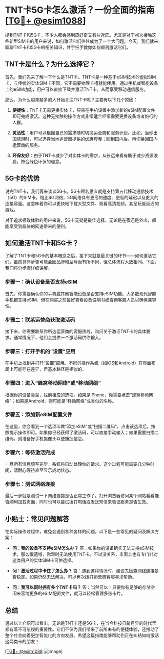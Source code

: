 # TNT卡5G卡怎么激活？一份全面的指南[[TG💪+ @esim1088](https://t.me/s/esim1088)]

提到TNT卡和5G卡，不少人都会感到既好奇又有些迷茫。尤其是对于初次接触这些新型SIM卡的用户来说，如何激活它们往往成为了一个大问题。今天，我们就来聊聊TNT卡和5G卡的相关知识，并手把手教你如何顺利激活它们。

## TNT卡是什么？为什么选择它？

首先，我们先来了解一下什么是TNT卡。TNT卡是一种基于eSIM技术的虚拟SIM卡，与传统的实体SIM卡不同，它不需要物理卡槽就能使用。通过手机或智能设备上的eSIM功能，用户可以直接下载并激活TNT卡，从而享受移动通信服务。

那么，为什么越来越多的人开始关注TNT卡呢？主要有以下几个原因：

1. **便捷性**：TNT卡无需更换实体卡，只需在手机设置中添加新的eSIM配置文件即可完成激活。这种无接触的操作方式非常适合经常需要更换设备或者旅行的人群。
   
2. **灵活性**：用户可以根据自己的需求随时切换运营商和服务计划。比如，当你出国旅游时，可以选择当地运营商提供的优惠套餐；回到国内后，再切换回国内运营商的服务。

3. **环保友好**：由于TNT卡减少了对实体卡的需求，从长远来看有助于减少资源浪费，符合绿色环保的理念。

## 5G卡的优势

说完TNT卡，我们再来谈谈5G卡。5G卡顾名思义就是支持第五代移动通信技术（5G）的SIM卡。相比4G网络，5G网络具有更高的速度、更低的延迟以及更大的连接容量。这意味着你可以更快地下载大型文件、观看高清视频，甚至玩低延迟的游戏。

对于追求极致体验的用户来说，5G卡无疑是最佳选择。无论是在家还是外出，都能享受到超快的网速带来的便利。

## 如何激活TNT卡和5G卡？

了解了TNT卡和5G卡的基本概念之后，接下来就是最关键的环节——如何激活它们。虽然具体步骤可能会因品牌和型号而有所不同，但总体流程大致相同。下面，我们将分步骤详细讲解。

### 步骤一：确认设备是否支持eSIM

首先，你需要确认你的手机或其他智能设备是否支持eSIM功能。大多数现代智能手机都支持eSIM，但在购买之前最好查看设备说明书或咨询客服人员以确保兼容性。

### 步骤二：联系运营商获取激活码

接下来，你需要联系你所选运营商的客服热线，询问关于激活TNT卡的具体要求。通常情况下，他们会提供一个激活码供你输入。

### 步骤三：打开手机的“设置”应用

在手机上找到并打开“设置”应用。不同的操作系统（如iOS和Android）在界面布局上可能存在差异，但基本路径是相似的。

### 步骤四：进入“蜂窝移动网络”或“移动网络”

根据你的设备类型，找到相应的选项。如果是iPhone，你需要点击“蜂窝移动网络”；如果是Android，则可能是“移动网络”或类似的名称。

### 步骤五：添加新eSIM配置文件

在这里，你会看到一个选项叫做“添加eSIM”或“扫描二维码”。点击该选项后，按照提示操作即可。如果你已经获得了激活码，可以直接手动输入；如果需要扫描二维码，则准备好手机摄像头以便捕捉信息。

### 步骤六：等待激活完成

一旦所有信息填写完毕，系统将自动处理你的请求。这个过程可能需要几分钟时间，请耐心等待直至显示成功状态。

### 步骤七：测试网络连接

最后一步就是测试一下网络连接是否正常工作了。打开浏览器访问某个网站看看能否顺利加载页面，同时也可以尝试拨打电话或发送短信来验证服务是否生效。

## 小贴士：常见问题解答

在实际操作过程中，难免会遇到各种各样的问题。以下是一些常见的疑问及解决方案：

- **问：我的设备不支持eSIM怎么办？**
  答：如果你的设备确实无法支持eSIM技术，那么很遗憾，你暂时无法使用TNT卡。不过没关系，市面上也有专门针对这类用户的实体SIM卡可供选择。

- **问：激活过程中卡住了怎么办？**
  答：遇到这种情况时，建议先检查网络连接是否稳定。如果仍然无法解决，可以再次拨打运营商客服寻求帮助。

- **问：我可以同时拥有多个TNT卡吗？**
  答：当然可以！只要你有足够的存储空间来容纳更多的eSIM配置文件，就可以轻松管理多张卡片。

## 总结

通过以上介绍可以看出，无论是TNT卡还是5G卡，在当今科技日新月异的时代里都有着不可忽视的重要性。它们不仅为我们带来了前所未有的便捷体验，还推动了整个社会向着更加智能化的方向发展。希望这篇指南能够帮助到正在纠结如何激活这两类卡的朋友！

[[TG💪+ @esim1088](https://t.me/s/esim1088) ![Image](https://i.postimg.cc/4NQfJmqS/Snipaste-2025-05-13-00-14-12.png)]